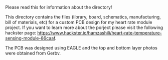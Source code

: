 Please read this for information about the directory!

This directory contains the files (library, board, schematics, manufacturing, bill of materials, etc) for a custom PCB design for my heart rate module project. If you want to learn more about the porject please visit the following hackster page: https://www.hackster.io/hamzashili/heart-rate-temperature-sensing-module-86caaf.

The PCB was designed using EAGLE and the top and bottom layer photos were obtained from Gerbv.
